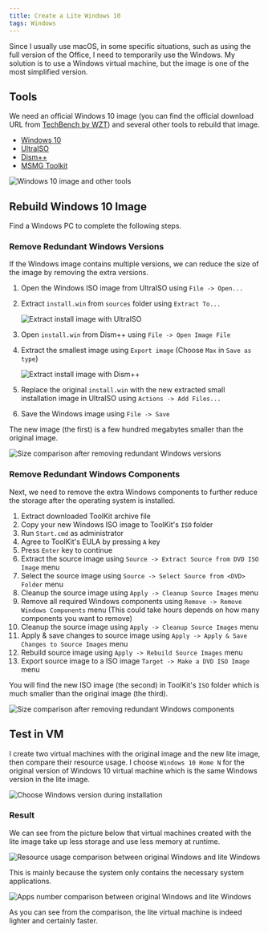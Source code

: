 ```yaml
---
title: Create a Lite Windows 10
tags: Windows
---
```


Since I usually use macOS, in some specific situations, such as using the full version of the Office, I need to temporarily use the Windows. My solution is to use a Windows virtual machine, but the image is one of the most simplified version.

## Tools

We need an official Windows 10 image (you can find the official download URL from [TechBench by WZT](https://tb.rg-adguard.net/public.php)) and several other tools to rebuild that image.

- [Windows 10](https://tb.rg-adguard.net/public.php)
- [UltraISO](https://www.ultraiso.com)
- [Dism++](http://www.chuyu.me/en/index.html)
- [MSMG Toolkit](https://msmgtoolkit.in/download.html)

![Windows 10 image and other tools](https://lynn9388.github.io/images/post/Windows_10_image_and_other_tools.png)

## Rebuild Windows 10 Image

Find a Windows PC to complete the following steps.

### Remove Redundant Windows Versions

If the Windows image contains multiple versions, we can reduce the size of the image by removing the extra versions.

1. Open the Windows ISO image from UltraISO using `File -> Open...`
1. Extract `install.win` from `sources` folder using `Extract To...`

    ![Extract install image with UltraISO](https://lynn9388.github.io/images/post/Extract_install_image_with_UltraISO.png)

1. Open `install.win` from Dism++ using `File -> Open Image File`
1. Extract the smallest image using `Export image` (Choose `Max` in `Save as type`)

    ![Extract install image with Dism++](https://lynn9388.github.io/images/post/Extract_install_image_with_Dism++.png)

1. Replace the original `install.win` with the new extracted small installation image in UltraISO using `Actions -> Add Files...`
1. Save the Windows image using `File -> Save`

The new image (the first) is a few hundred megabytes smaller than the original image.

![Size comparison after removing redundant Windows versions](https://lynn9388.github.io/images/post/Size_comparison_after_removing_redundant_Windows_versions.png)

### Remove Redundant Windows Components

Next, we need to remove the extra Windows components to further reduce the storage after the operating system is installed.

1. Extract downloaded ToolKit archive file
1. Copy your new Windows ISO image to ToolKit's `ISO` folder
1. Run `Start.cmd` as administrator
1. Agree to ToolKit's EULA by pressing `A` key
1. Press `Enter` key to continue
1. Extract the source image using `Source -> Extract Source from DVD ISO Image` menu
1. Select the source image using `Source -> Select Source from <DVD> Folder` menu
1. Cleanup the source image using `Apply -> Cleanup Source Images` menu
1. Remove all required Windows components using `Remove -> Remove Windows Components` menu (This could take hours depends on how many components you want to remove)
1. Cleanup the source image using `Apply -> Cleanup Source Images` menu
1. Apply & save changes to source image using `Apply -> Apply & Save Changes to Source Images` menu
1. Rebuild source image using `Apply -> Rebuild Source Images` menu
1. Export source image to a ISO image `Target -> Make a DVD ISO Image` menu

You will find the new ISO image (the second) in ToolKit's `ISO` folder which is much smaller than the original image (the third).

![Size comparison after removing redundant Windows components](https://lynn9388.github.io/images/post/Size_comparison_after_removing_redundant_Windows_components.png)

## Test in VM

I create two virtual machines with the original image and the new lite image, then compare their resource usage. I choose `Windows 10 Home N` for the original version of Windows 10 virtual machine which is the same Windows version in the lite image.

![Choose Windows version during installation](https://lynn9388.github.io/images/post/Choose_Windows_version_during_installation.png)

### Result

We can see from the picture below that virtual machines created with the lite image take up less storage and use less memory at runtime.

![Resource usage comparison between original Windows and lite Windows](https://lynn9388.github.io/images/post/Resource_usage_comparison_between_original_Windows_and_lite_Windows.png)

This is mainly because the system only contains the necessary system applications.

![Apps number comparison between original Windows and lite Windows](https://lynn9388.github.io/images/post/Apps_number_comparison_between_original_Windows_and_lite_Windows.png)

As you can see from the comparison, the lite virtual machine is indeed lighter and certainly faster.
